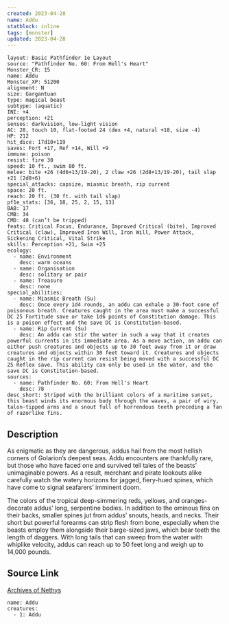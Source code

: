 ```yaml
---
created: 2023-04-28
name: Addu
statblock: inline
tags: [monster]
updated: 2023-04-28
---
```

```statblock
layout: Basic Pathfinder 1e Layout
source: "Pathfinder No. 60: From Hell's Heart"
Monster_CR: 15
name: Addu
Monster_XP: 51200
alignment: N
size: Gargantuan
type: magical beast
subtype: (aquatic)
INI: +4
perception: +21
senses: darkvision, low-light vision
AC: 28, touch 10, flat-footed 24 (dex +4, natural +18, size -4)
HP: 212
hit_dice: 17d10+119
saves: Fort +17, Ref +14, Will +9
immune: poison
resist: fire 30
speed: 10 ft., swim 80 ft.
melee: bite +26 (4d6+13/19-20), 2 claw +26 (2d8+13/19-20), tail slap +21 (2d8+6)
special_attacks: capsize, miasmic breath, rip current
space: 20 ft.
reach: 20 ft. (30 ft. with tail slap)
pf1e_stats: [36, 18, 25, 2, 15, 13]
BAB: 17
CMB: 34
CMD: 48 (can’t be tripped)
feats: Critical Focus, Endurance, Improved Critical (bite), Improved Critical (claw), Improved Iron Will, Iron Will, Power Attack, Sickening Critical, Vital Strike
skills: Perception +21, Swim +25
ecology:
  - name: Environment
    desc: warm oceans
  - name: Organisation
    desc: solitary or pair
  - name: Treasure
    desc: none
special_abilities:
  - name: Miasmic Breath (Su)
    desc: Once every 1d4 rounds, an addu can exhale a 30-foot cone of poisonous breath. Creatures caught in the area must make a successful DC 25 Fortitude save or take 1d6 points of Constitution damage. This is a poison effect and the save DC is Constitution-based.
  - name: Rip Current (Su)
    desc: An addu can stir the water in such a way that it creates powerful currents in its immediate area. As a move action, an addu can either push creatures and objects up to 30 feet away from it or draw creatures and objects within 30 feet toward it. Creatures and objects caught in the rip current can resist being moved with a successful DC 25 Reflex save. This ability can only be used in the water, and the save DC is Constitution-based.
sources:
  - name: Pathfinder No. 60: From Hell's Heart
    desc: 78
desc_short: Striped with the brilliant colors of a maritime sunset, this beast winds its enormous body through the waves, a pair of wiry, talon-tipped arms and a snout full of horrendous teeth preceding a fan of razorlike fins.
```
## Description
As enigmatic as they are dangerous, addus hail from the most hellish corners of Golarion’s deepest seas. Addu encounters are thankfully rare, but those who have faced one and survived tell tales of the beasts’ unimaginable powers. As a result, merchant and pirate lookouts alike carefully watch the watery horizons for jagged, fiery-hued spines, which have come to signal seafarers’ imminent doom.

The colors of the tropical deep-simmering reds, yellows, and oranges-decorate addus’ long, serpentine bodies. In addition to the ominous fins on their backs, smaller spines jut from addus’ snouts, heads, and necks. Their short but powerful forearms can strip flesh from bone, especially when the beasts employ them alongside their barge-sized jaws, which bear teeth the length of daggers. With long tails that can sweep from the water with whiplike velocity, addus can reach up to 50 feet long and weigh up to 14,000 pounds.
## Source Link
[Archives of Nethys](https://aonprd.com/MonsterDisplay.aspx?ItemName=Addu)
```encounter-table
name: Addu
creatures:
  - 1: Addu
```
